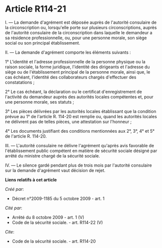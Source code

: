 # Article R114-21

I. ― La demande d'agrément est déposée auprès de l'autorité consulaire de la circonscription ou, lorsqu'elle porte sur
plusieurs circonscriptions, auprès de l'autorité consulaire de la circonscription dans laquelle le demandeur a sa résidence
professionnelle, ou, pour une personne morale, son siège social ou son principal établissement. 

II. ― La demande d'agrément comporte les éléments suivants : 

1° L'identité et l'adresse professionnelle de la personne physique ou la raison sociale, la forme juridique, l'identité des
dirigeants et l'adresse du siège ou de l'établissement principal de la personne morale, ainsi que, le cas échéant, l'identité
des collaborateurs chargés d'effectuer des constatations ; 

2° Le cas échéant, la déclaration ou le certificat d'enregistrement de l'activité du demandeur auprès des autorités locales
compétentes et, pour une personne morale, ses statuts ; 

3° Les pièces délivrées par les autorités locales établissant que la condition prévue au 1° de l'article R. 114-20 est
remplie ou, quand les autorités locales ne délivrent pas de telles pièces, une attestation sur l'honneur ; 

4° Les documents justifiant des conditions mentionnées aux 2°, 3°, 4° et 5° de l'article R. 114-20. 

III. ― L'autorité consulaire ne délivre l'agrément qu'après avis favorable de l'établissement public compétent en matière de
sécurité sociale désigné par arrêté du ministre chargé de la sécurité sociale. 

IV. ― Le silence gardé pendant plus de trois mois par l'autorité consulaire sur la demande d'agrément vaut décision de rejet.

**Liens relatifs à cet article**

_Créé par_:

  - Décret n°2009-1185 du 5 octobre 2009 - art. 1

_Cité par_:

  - Arrêté du 8 octobre 2009 - art. 1 (V)
  - Code de la sécurité sociale. - art. R114-22 (V)

_Cite_:

  - Code de la sécurité sociale. - art. R114-20
